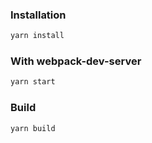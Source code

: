 
### Installation
```bash
yarn install
```

### With webpack-dev-server
```bash
yarn start
```

### Build
```bash
yarn build
```


